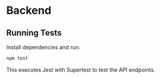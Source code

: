 # Backend

## Running Tests

Install dependencies and run:

```bash
npm test
```

This executes Jest with Supertest to test the API endpoints.
